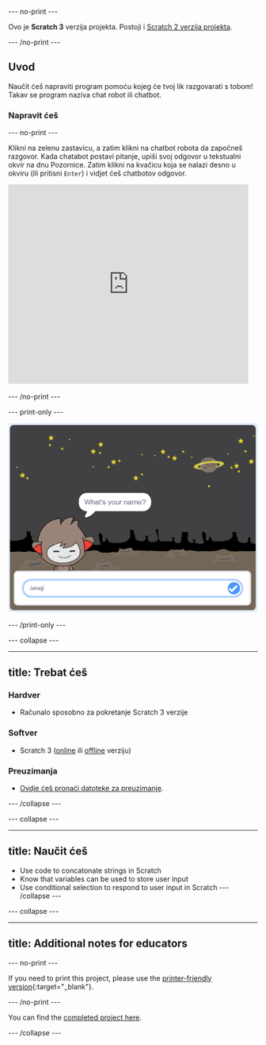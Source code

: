 \--- no-print \---

Ovo je **Scratch 3** verzija projekta. Postoji i [Scratch 2 verzija projekta](https://projects.raspberrypi.org/en/projects/chatbot-scratch2).

\--- /no-print \---

## Uvod

Naučit ćeš napraviti program pomoću kojeg će tvoj lik razgovarati s tobom! Takav se program naziva chat robot ili chatbot.

### Napravit ćeš

\--- no-print \---

Klikni na zelenu zastavicu, a zatim klikni na chatbot robota da započneš razgovor. Kada chatabot postavi pitanje, upiši svoj odgovor u tekstualni okvir na dnu Pozornice. Zatim klikni na kvačicu koja se nalazi desno u okviru (ili pritisni `Enter`) i vidjet ćeš chatbotov odgovor.

<div class="scratch-preview">
  <iframe allowtransparency="true" width="485" height="402" src="https://scratch.mit.edu/projects/embed/248864190/?autostart=false" 
  frameborder="0" scrolling="no"></iframe>
</div>

\--- /no-print \---

\--- print-only \---

![complete project](images/chatbot-preview.png)

\--- /print-only \---

\--- collapse \---

* * *

## title: Trebat ćeš

### Hardver

- Računalo sposobno za pokretanje Scratch 3 verzije

### Softver

- Scratch 3 ([online](https://rpf.io/scratchon) ili [offline](https://rpf.io/scratchoff) verziju)

### Preuzimanja

- [Ovdje ćeš pronaći datoteke za preuzimanje](http://rpf.io/p/en/chatbot-go).

\--- /collapse \---

\--- collapse \---

* * *

## title: Naučit ćeš

- Use code to concatonate strings in Scratch
- Know that variables can be used to store user input
- Use conditional selection to respond to user input in Scratch \--- /collapse \---

\--- collapse \---

* * *

## title: Additional notes for educators

\--- no-print \---

If you need to print this project, please use the [printer-friendly version](https://projects.raspberrypi.org/en/projects/chatbot/print){:target="_blank"}.

\--- /no-print \---

You can find the [completed project here](http://rpf.io/p/en/chatbot-get).

\--- /collapse \---